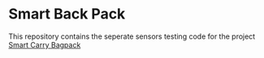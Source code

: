 # Smart Back Pack

This repository contains the seperate sensors testing code for the project [Smart Carry Bagpack](https://github.com/g-gourav-r/Smart-Carry-Bagpack)


